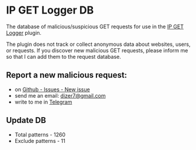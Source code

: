 # IP GET Logger DB

The database of malicious/suspicious GET requests for use in the [IP GET Logger](https://github.com/pekarskyi/ip-get-logger) plugin.

The plugin does not track or collect anonymous data about websites, users, or requests.
If you discover new malicious GET requests, please inform me so that I can add them to the request database.

## Report a new malicious request:

- on [Github - Issues - New issue](https://github.com/pekarskyi/ip-get-logger/issues)
- send me an email: dizer7@gmail.com
- write to me in [Telegram](https://telegram.im/@sovka7)

## Update DB
- Total patterns - 1260
- Exclude patterns - 11